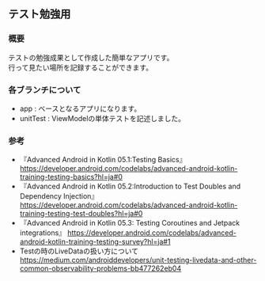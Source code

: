 ## テスト勉強用

### 概要

テストの勉強成果として作成した簡単なアプリです。<br>
行って見たい場所を記録することができます。<br>

### 各ブランチについて
- app : ベースとなるアプリになります。
- unitTest : ViewModelの単体テストを記述しました。

### 参考
- 『Advanced Android in Kotlin 05.1:Testing Basics』
https://developer.android.com/codelabs/advanced-android-kotlin-training-testing-basics?hl=ja#0
- 『Advanced Android in Kotlin 05.2:Introduction to Test Doubles and Dependency Injection』
https://developer.android.com/codelabs/advanced-android-kotlin-training-testing-test-doubles?hl=ja#0
- 『Advanced Android in Kotlin 05.3: Testing Coroutines and Jetpack integrations』
https://developer.android.com/codelabs/advanced-android-kotlin-training-testing-survey?hl=ja#1
- Testの時のLiveDataの扱い方について
https://medium.com/androiddevelopers/unit-testing-livedata-and-other-common-observability-problems-bb477262eb04